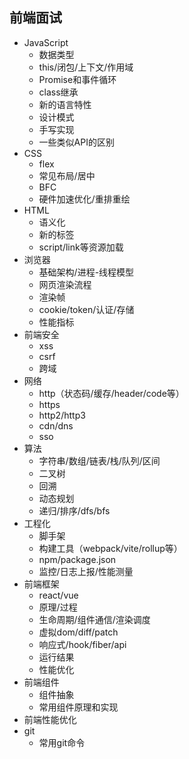 ## 前端面试

- JavaScript
  - 数据类型
  - this/闭包/上下文/作用域
  - Promise和事件循环
  - class继承
  - 新的语言特性
  - 设计模式
  - 手写实现
  - 一些类似API的区别
- CSS
  - flex
  - 常见布局/居中
  - BFC
  - 硬件加速优化/重排重绘
- HTML
  - 语义化
  - 新的标签
  - script/link等资源加载
- 浏览器
  - 基础架构/进程-线程模型
  - 网页渲染流程
  - 渲染帧
  - cookie/token/认证/存储
  - 性能指标
- 前端安全
  - xss
  - csrf
  - 跨域
- 网络
  - http（状态码/缓存/header/code等）
  - https
  - http2/http3
  - cdn/dns
  - sso
- 算法
  - 字符串/数组/链表/栈/队列/区间
  - 二叉树
  - 回溯
  - 动态规划
  - 递归/排序/dfs/bfs
- 工程化
  - 脚手架
  - 构建工具（webpack/vite/rollup等）
  - npm/package.json
  - 监控/日志上报/性能测量
- 前端框架
  - react/vue
  - 原理/过程
  - 生命周期/组件通信/渲染调度
  - 虚拟dom/diff/patch
  - 响应式/hook/fiber/api
  - 运行结果
  - 性能优化
- 前端组件
  - 组件抽象
  - 常用组件原理和实现
- 前端性能优化
- git
  - 常用git命令

